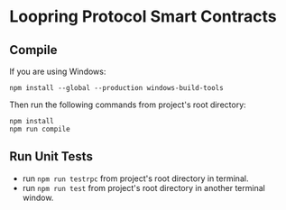 # Loopring Protocol Smart Contracts

## Compile

If you are using Windows:
```
npm install --global --production windows-build-tools
```

Then run the following commands from project's root directory:

```
npm install
npm run compile
```

## Run Unit Tests  
* run `npm run testrpc` from project's root directory in terminal.  
* run `npm run test` from project's root directory in another terminal window.  
